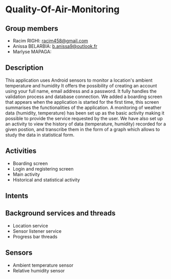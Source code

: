# Quality-Of-Air-Monitoring

## Group members
 - Racim RIGHI: racim458@gmail.com
 - Anissa BELARBIA: b.anissa9@outlook.fr
 - Marlyse MAPAGA: 

## Description
This application uses Android sensors to monitor a location's ambient temperature and humidity
It offers the possibility of creating an account using your full name, email address and a password. It fully handles the validation process and database connection.
We added a boarding screen that appears when the application is started for the first time, this screen summarises the functionalities of the application. 
A monitoring of weather data (humidity, temperature) has been set up as the basic activity making it possible to provide the service requested by the user.
We have also set up an activity to view the history of data (temperature, humidity) recorded for a given postion, and transcribe them in the form of a graph which allows to study the data in statistical form.
 
## Activities
 - Boarding screen
 - Login and registering screen
 - Main activity
 - Historical and statistical activity
## Intents

## Background services and threads
 - Location service
 - Sensor listener service
 - Progress bar threads

## Sensors
 - Ambient temperature sensor
 - Relative humidity sensor

